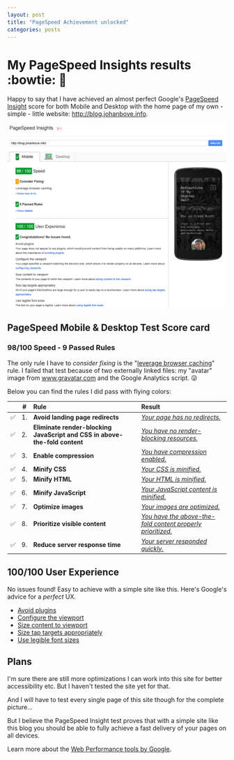 ```yaml
---
layout: post
title: "PageSpeed Achievement unlocked"
categories: posts
---
```


# My PageSpeed Insights results :bowtie: :triumph:

Happy to say that I have achieved an almost perfect Google's [PageSpeed Insight](https://developers.google.com/speed/pagespeed/insights/?url=blog.johanbove.info) score for both Mobile and Desktop with the home page of my own - simple - little website: http://blog.johanbove.info.

[![PageSpeed Insight score for the homepage of this site](/images/20150425-PageSpeedInsightsScore.png)](/images/20150425-PageSpeedInsightsScore.jpg)

## PageSpeed Mobile & Desktop Test Score card

### **98/100 Speed** - 9 Passed Rules

The only rule I have to *consider fixing* is the "[leverage browser caching](https://developers.google.com/speed/docs/insights/LeverageBrowserCaching)" rule. I failed that test because of two externally linked files: my "avatar" image from www.gravatar.com and the Google Analytics script. :stuck_out_tongue_winking_eye:

Below you can find the rules I did pass with flying colors:

| | # | Rule                         | Result                      |
|---|--|:-----------------------------|:----------------------------|
| :white_check_mark: | 1. | **Avoid landing page redirects** | [*Your page has no redirects.*](https://developers.google.com/speed/docs/insights/AvoidRedirects) |
|:white_check_mark: | 2. | **Eliminate render-blocking JavaScript and CSS in above-the-fold content** | [*You have no render-blocking resources.*](https://developers.google.com/speed/docs/insights/BlockingJS) |
| :white_check_mark: | 3. | **Enable compression** | [*You have compression enabled.*](https://developers.google.com/speed/docs/insights/EnableCompression) |
| :white_check_mark: | 4. | **Minify CSS** | [*Your CSS is minified.*](https://developers.google.com/speed/docs/insights/MinifyResources) |
| :white_check_mark: | 5. | **Minify HTML** | [*Your HTML is minified.*](https://developers.google.com/speed/docs/insights/MinifyResources) |
| :white_check_mark: | 6. | **Minify JavaScript** | [*Your JavaScript content is minified.*](https://developers.google.com/speed/docs/insights/MinifyResources) |
| :white_check_mark: | 7. | **Optimize images** | [*Your images are optimized.*](https://developers.google.com/speed/docs/insights/OptimizeImages) |
| :white_check_mark: | 8. | **Prioritize visible content** | [*You have the above-the-fold content properly prioritized.*](https://developers.google.com/speed/docs/insights/PrioritizeVisibleContent) |
| :white_check_mark: | 9. | **Reduce server response time** | [*Your server responded quickly.*](https://developers.google.com/speed/docs/insights/Server) |

## **100/100** User Experience

No issues found! Easy to achieve with a simple site like this. Here's Google's advice for a *perfect* UX.

* [Avoid plugins](https://developers.google.com/speed/docs/insights/AvoidPlugins)
* [Configure the viewport](https://developers.google.com/speed/docs/insights/ConfigureViewport)
* [Size content to viewport](https://developers.google.com/speed/docs/insights/SizeContentToViewport)
* [Size tap targets appropriately](https://developers.google.com/speed/docs/insights/SizeTapTargetsAppropriately)
* [Use legible font sizes](https://developers.google.com/speed/docs/insights/UseLegibleFontSizes)

## Plans

I'm sure there are still more optimizations I can work into this site for better accessibility etc. But I haven't tested the site yet for that.

And I will have to test every single page of this site though for the complete picture...

But I believe the PageSpeed Insight test proves that with a simple site like this blog you should be able to fully achieve a fast delivery of your pages on all devices.

Learn more about the [Web Performance tools by Google](https://developers.google.com/speed/pagespeed/).